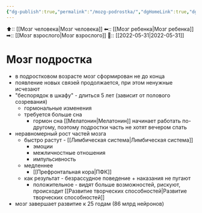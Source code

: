 ```yaml
---
{"dg-publish":true,"permalink":"/mozg-podrostka/","dgHomeLink":true,"dgPassFrontmatter":false}
---
```



⬆:: [[Мозг человека|Мозг человека]]
⬅:: [[Мозг ребенка|Мозг ребенка]]
➡:: [[Мозг взрослого|Мозг взрослого]]
📅:: [[2022-05-31|2022-05-31]]

# Мозг подростка
- в подростковом возрасте мозг сформирован не до конца
- появление новых связей продолжается, при этом ненужные исчезают
- "беспорядок в шкафу" - длиться 5 лет (зависит от полового созревания)
	- гормональные изменения
	- требуется больше сна
		- гормон сна [[Мелатонин|Мелатонин]] начинает работать по-другому, поэтому подростки часть не хотят вечером спать
- неравномерный рост частей мозга
	- быстро растут - [[Лимбическая система|Лимбическая система]]
		- эмоции
		- межличностные отношения
		- импульсивность
	- медленнее
		- [[Префронтальная кора|ПФК]]
	- как результат - безрассудное поведение + наказания не пугают
		- положительное - видят больше возможностей, рискуют, происходит [[Развитие творческих способностей|Развитие творческих способностей]]
- мозг завершает развитие к 25 годам (86 млрд нейронов)

